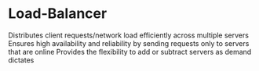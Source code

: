 # Load-Balancer
Distributes client requests/network load efficiently across multiple servers Ensures high availability and reliability by sending requests only to servers that are online Provides the flexibility to add or subtract servers as demand dictates

